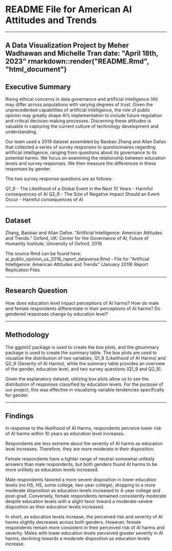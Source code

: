 # README File for American AI Attitudes and Trends
---
A Data Visualization Project by Meher Wadhawan and Michelle Tran
date: "April 18th, 2023"
rmarkdown::render("README.Rmd", "html_document")
---

## Executive Summary

Rising ethical concerns in data governance and artificial intelligence (AI) may differ across populations with varying degrees of trust. Given the unprecedented capabilities of artificial intelligence, the role of public opinion may greatly shape AI’s implementation to include future regulation and critical decision-making processes. Discerning these attitudes is valuable in capturing the current culture of technology development and understanding. 

Our team used a 2019 dataset assembled by Baobao Zhang and Allan Dafao that collected a series of survey responses to questionnaires regarding artificial intelligence, ranging from questions about its governance to its potential harms. We focus on examining the relationship between education levels and survey responses. We then measure the differences in these responses by gender. 

The two survey response questions are as follows:

Q1_9 - The Likelihood of a Global Event in the Next 10 Years - Harmful consequences of AI 
Q2_9 - The Size of Negative Impact Should an Event Occur - Harmful consequences of AI 

---

## Dataset

Zhang, Baobao and Allan Dafoe. "Artificial Intelligence: American Attitudes and Trends." Oxford, UK: Center for the Governance of AI, Future of Humanity Institute, University of Oxford, 2019.

The source Rmd can be found here:
ai_public_opinion_us_2018_report_dataverse.Rmd - File for "Artificial Intelligence: American Attitudes and Trends" (January 2019) Report Replication Files

---

## Research Question

How does education level impact perceptions of AI harms?
How do male and female respondents differentiate in their perceptions of AI harms?
Do gendered responses change by education level?

---

## Methodology

The ggplot2 package is used to create the box plots, and the gtsummary package is used to create the summary table. The box plots are used to visualize the distribution of two variables, Q1_9 (Likelihood of AI Harms) and Q2_9 (Severity of AI Harms), while the summary table provides an overview of the gender, education level, and two survey questions (Q1_9 and Q2_9).

Given the explanatory dataset, utilizing box plots allow us to see the distribution of responses classified by education levels. For the purpose of our project, this was effective in visualizing variable tendencies specifically for gender. 

--- 

## Findings

In response to the likelihood of AI Harms, respondents perceive lower risk of AI harms within 10 years as education level increases.

Respondents are less extreme about the severity of AI harms as education level increases. Therefore, they are more moderate in their disposition. 

Female respondents have a tighter range of neutral-somewhat unlikely answers than male respondents, but both genders found AI harms to be more unlikely as education levels increased.

Male respondents favored a more severe disposition in lower education levels (no HS, HS, some college, two-year college), dropping to a more moderate disposition as education levels increased to 4-year college and post-grad. Conversely, female respondents remained consistently moderate despite education levels with a slight favor toward a moderate-severe disposition as their education levels increased.

In short, as education levels increase, the perceived risk and severity of AI harms slightly decreases across both genders. However, female respondents remain more consistent in their perceived risk of AI harms and severity. Males with lower education levels perceived greater severity in AI harms, declining towards a moderate disposition as education levels increase.
